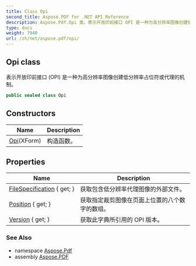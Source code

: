 ```yaml
---
title: Class Opi
second_title: Aspose.PDF for .NET API Reference
description: Aspose.Pdf.Opi 类。表示开放印前接口 OPI 是一种为高分辨率图像创建低分辨率占位符或代理的机制
type: docs
weight: 7940
url: /zh/net/aspose.pdf/opi/
---
```

## Opi class

表示开放印前接口 (OPI) 是一种为高分辨率图像创建低分辨率占位符或代理的机制。

```csharp
public sealed class Opi
```

## Constructors

| Name | Description |
| --- | --- |
| [Opi](opi/)(XForm) | 构造函数。 |

## Properties

| Name | Description |
| --- | --- |
| [FileSpecification](../../aspose.pdf/opi/filespecification/) { get; } | 获取包含低分辨率代理图像的外部文件。 |
| [Position](../../aspose.pdf/opi/position/) { get; } | 获取指定裁剪图像在页面上位置的八个数字的数组。 |
| [Version](../../aspose.pdf/opi/version/) { get; } | 获取此字典所引用的 OPI 版本。 |

### See Also

* namespace [Aspose.Pdf](../../aspose.pdf/)
* assembly [Aspose.PDF](../../)
